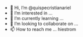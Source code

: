 - 👋 Hi, I’m @quispecristianariel
- 👀 I’m interested in ...
- 🌱 I’m currently learning ...
- 💞️ I’m looking to collaborate on ...
- 📫 How to reach me ...
hiestrom

<!---
quispecristianariel/quispecristianariel is a ✨ special ✨ repository because its `README.md` (this file) appears on your GitHub profile.
You can click the Preview link to take a look at your changes.
--->
